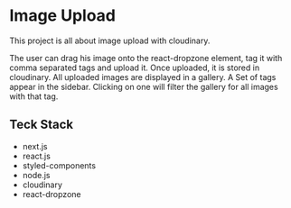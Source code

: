 # Image Upload

This project is all about image upload with cloudinary.

The user can drag his image onto the react-dropzone element, tag it with comma separated tags and upload it.
Once uploaded, it is stored in cloudinary. All uploaded images are displayed in a gallery. A Set of tags appear in the sidebar. Clicking on one will filter the gallery for all images with that tag.


## Teck Stack

* next.js
* react.js
* styled-components
* node.js
* cloudinary
* react-dropzone

